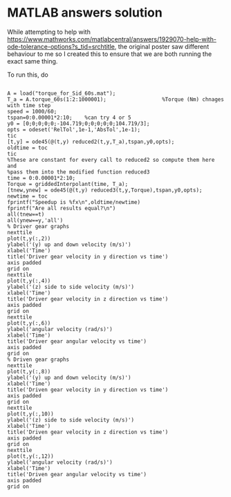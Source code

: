 # MATLAB answers solution

While attempting to help with https://www.mathworks.com/matlabcentral/answers/1929070-help-with-ode-tolerance-options?s_tid=srchtitle, the original poster saw different behaviour to me so I created this to ensure that we are both running the exact same thing.

To run this, do 
```

A = load("torque_for_Sid_60s.mat");
T_a = A.torque_60s(1:2:1000001);                  %Torque (Nm) chnages with time step
speed = 1000/60; 
tspan=0:0.00001*2:10;    %can try 4 or 5
y0 = [0;0;0;0;0;-104.719;0;0;0;0;0;104.719/3]; 
opts = odeset('RelTol',1e-1,'AbsTol',1e-1);
tic
[t,y] = ode45(@(t,y) reduced2(t,y,T_a),tspan,y0,opts);  
oldtime = toc
tic
%These are constant for every call to reduced2 so compute them here and
%pass them into the modified function reduced3
time = 0:0.00001*2:10;
Torque = griddedInterpolant(time, T_a);
[tnew,ynew] = ode45(@(t,y) reduced3(t,y,Torque),tspan,y0,opts); 
newtime = toc
fprintf("Speedup is %fx\n",oldtime/newtime)
fprintf("Are all results equal?\n")
all(tnew==t)
all(ynew==y,'all')
% Driver gear graphs
nexttile  
plot(t,y(:,2))
ylabel('(y) up and down velocity (m/s)')
xlabel('Time')
title('Driver gear velocity in y direction vs time')
axis padded  
grid on
nexttile  
plot(t,y(:,4))  
ylabel('(z) side to side velocity (m/s)')
xlabel('Time')
title('Driver gear velocity in z direction vs time')  
axis padded  
grid on
nexttile  
plot(t,y(:,6))  
ylabel('angular velocity (rad/s)')
xlabel('Time')
title('Driver gear angular velocity vs time')  
axis padded  
grid on
% Driven gear graphs
nexttile  
plot(t,y(:,8))  
ylabel('(y) up and down velocity (m/s)')
xlabel('Time')
title('Driven gear velocity in y direction vs time')  
axis padded  
grid on
nexttile  
plot(t,y(:,10))  
ylabel('(z) side to side velocity (m/s)')
xlabel('Time')
title('Driven gear velocity in z direction vs time')  
axis padded  
grid on
nexttile  
plot(t,y(:,12))  
ylabel('angular velocity (rad/s)')
xlabel('Time')
title('Driven gear angular velocity vs time')  
axis padded  
grid on
```
